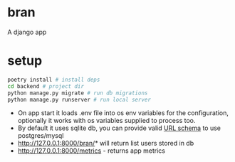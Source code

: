 # bran
A django app

# setup 

```bash
poetry install # install deps
cd backend # project dir
python manage.py migrate # run db migrations 
python manage.py runserver # run local server
```

- On app start it loads .env file into os env variables for the configuration, optionally it works with os variables supplied to process too.
- By default it uses sqlite db, you can provide valid [URL schema](https://github.com/jazzband/dj-database-url/#url-schema) to use postgres/mysql
- http://127.0.0.1:8000/bran/* will return list users stored in db
- http://127.0.0.1:8000/metrics - returns app metrics
